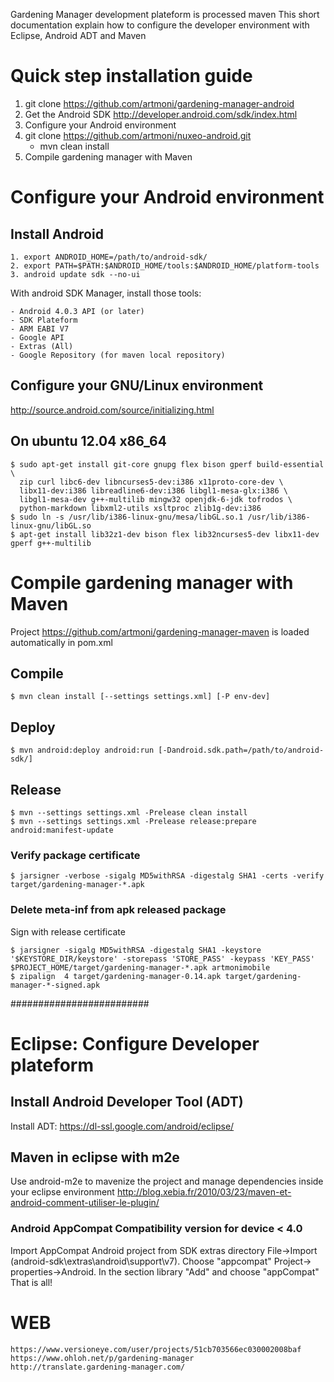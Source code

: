 Gardening Manager development plateform is processed maven
This short documentation explain how to configure the developer environment with Eclipse, Android ADT and Maven

# Quick step installation guide
1. git clone https://github.com/artmoni/gardening-manager-android
2. Get the Android SDK http://developer.android.com/sdk/index.html
3. Configure your Android environment
4. git clone https://github.com/artmoni/nuxeo-android.git
	* mvn clean install
5. Compile gardening manager with Maven

# Configure your Android environment
## Install Android
    1. export ANDROID_HOME=/path/to/android-sdk/
    2. export PATH=$PATH:$ANDROID_HOME/tools:$ANDROID_HOME/platform-tools
    3. android update sdk --no-ui
    
With android SDK Manager, install those tools:

	- Android 4.0.3 API (or later)
	- SDK Plateform
	- ARM EABI V7
	- Google API
	- Extras (All)
	- Google Repository (for maven local repository)

## Configure your GNU/Linux environment
http://source.android.com/source/initializing.html

## On ubuntu 12.04 x86_64
    $ sudo apt-get install git-core gnupg flex bison gperf build-essential \
      zip curl libc6-dev libncurses5-dev:i386 x11proto-core-dev \
      libx11-dev:i386 libreadline6-dev:i386 libgl1-mesa-glx:i386 \
      libgl1-mesa-dev g++-multilib mingw32 openjdk-6-jdk tofrodos \
      python-markdown libxml2-utils xsltproc zlib1g-dev:i386
    $ sudo ln -s /usr/lib/i386-linux-gnu/mesa/libGL.so.1 /usr/lib/i386-linux-gnu/libGL.so
    $ apt-get install lib32z1-dev bison flex lib32ncurses5-dev libx11-dev gperf g++-multilib
    
# Compile gardening manager with Maven 
Project https://github.com/artmoni/gardening-manager-maven is loaded automatically in pom.xml

## Compile

    $ mvn clean install [--settings settings.xml] [-P env-dev]

## Deploy 

    $ mvn android:deploy android:run [-Dandroid.sdk.path=/path/to/android-sdk/]
 
## Release 
	$ mvn --settings settings.xml -Prelease clean install
	$ mvn --settings settings.xml -Prelease release:prepare android:manifest-update

### Verify package certificate

    $ jarsigner -verbose -sigalg MD5withRSA -digestalg SHA1 -certs -verify target/gardening-manager-*.apk

### Delete meta-inf from apk released package

Sign with release certificate

    $ jarsigner -sigalg MD5withRSA -digestalg SHA1 -keystore '$KEYSTORE_DIR/keystore' -storepass 'STORE_PASS' -keypass 'KEY_PASS' $PROJECT_HOME/target/gardening-manager-*.apk artmonimobile
    $ zipalign  4 target/gardening-manager-0.14.apk target/gardening-manager-*-signed.apk


#########################
# Eclipse: Configure Developer plateform
## Install Android Developer Tool (ADT)
Install ADT: https://dl-ssl.google.com/android/eclipse/

## Maven in eclipse with m2e 
Use android-m2e to mavenize the project and manage dependencies inside your eclipse environment
http://blog.xebia.fr/2010/03/23/maven-et-android-comment-utiliser-le-plugin/

### Android AppCompat Compatibility version for device < 4.0
Import AppCompat Android project from SDK extras directory
    File->Import (android-sdk\extras\android\support\v7). Choose "appcompat"
    Project-> properties->Android. In the section library "Add" and choose "appCompat"
    That is all!

# WEB 
	https://www.versioneye.com/user/projects/51cb703566ec030002008baf
	https://www.ohloh.net/p/gardening-manager
	http://translate.gardening-manager.com/
	